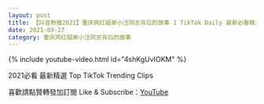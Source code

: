 ```yaml
---
layout: post
title: 【抖音熱搜2021】重庆网红姐弟小汪同志背后的故事 1 TikTok Daily 最新必看精選合集2021 03 27
date: 2021-03-27
category: 重庆网红姐弟小汪同志背后的故事
---
```


{% include youtube-video.html id="4shKgUvIOKM" %}

2021必看 最新精選 Top TikTok Trending Clips

喜歡請點贊轉發加訂閱 Like & Subscribe：[YouTube](https://www.youtube.com/channel/UCAoR7VcanIPd04uEq_GIylA/videos)

